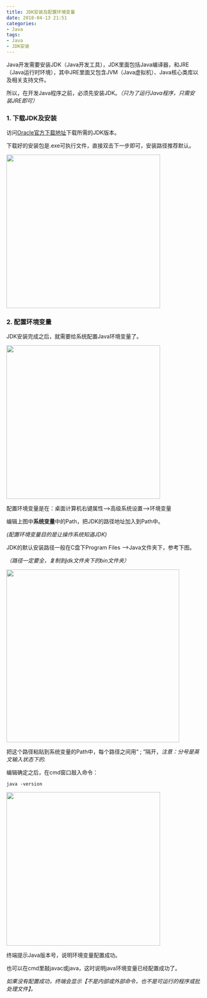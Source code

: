 ```yaml
---
title: JDK安装及配置环境变量
date: 2018-04-13 21:51
categories:
- Java
tags:
- Java
- JDK安装
---
```


Java开发需要安装JDK（Java开发工具），JDK里面包括Java编译器，和JRE（Java运行时环境），其中JRE里面又包含JVM（Java虚拟机）、Java核心类库以及相关支持文件。

所以，在开发Java程序之前，必须先安装JDK。*（只为了运行Java程序，只需安装JRE即可）* 

### 1. 下载JDK及安装

访问[Oracle官方下载地址](http://www.oracle.com/technetwork/java/javase/downloads/index.html )下载所需的JDK版本。

下载好的安装包是.exe可执行文件，直接双击下一步即可，安装路径推荐默认。

<img src="https://images.shiguangping.com/images/Java%E5%AD%A6%E4%B9%A0%E4%B9%8B_%E5%BC%80%E5%8F%91%E7%8E%AF%E5%A2%83%E5%AE%89%E8%A3%85/Java%E5%AD%A6%E4%B9%A0%E4%B9%8B_%E5%BC%80%E5%8F%91%E7%8E%AF%E5%A2%83%E5%AE%89%E8%A3%85_%E5%9B%BE1.png" width="400px"/>

### 2. 配置环境变量

JDK安装完成之后，就需要给系统配置Java环境变量了。  

<img src="https://images.shiguangping.com/images/Java%E5%AD%A6%E4%B9%A0%E4%B9%8B_%E5%BC%80%E5%8F%91%E7%8E%AF%E5%A2%83%E5%AE%89%E8%A3%85/Java%E5%AD%A6%E4%B9%A0%E4%B9%8B_%E5%BC%80%E5%8F%91%E7%8E%AF%E5%A2%83%E5%AE%89%E8%A3%85_%E5%9B%BE2.png" width="400px"/>

配置环境变量是在：桌面计算机右键属性-->高级系统设置-->环境变量

编辑上图中**系统变量**中的Path，把JDK的路径地址加入到Path中。

*(配置环境变量目的是让操作系统知道JDK)*



JDK的默认安装路径一般在C盘下Program Files -->Java文件夹下，参考下图。

*（路径一定要全，复制到jdk文件夹下的bin文件夹）*

<img src="https://images.shiguangping.com/images/Java%E5%AD%A6%E4%B9%A0%E4%B9%8B_%E5%BC%80%E5%8F%91%E7%8E%AF%E5%A2%83%E5%AE%89%E8%A3%85/Java%E5%AD%A6%E4%B9%A0%E4%B9%8B_%E5%BC%80%E5%8F%91%E7%8E%AF%E5%A2%83%E5%AE%89%E8%A3%85_%E5%9B%BE3.png" width="450px"/>

把这个路径粘贴到系统变量的Path中，每个路径之间用“ ; ”隔开，*注意：分号是英文输入状态下的.*

编辑确定之后，在cmd窗口敲入命令：

```shell
java -version
```

<img src="https://images.shiguangping.com/images/Java%E5%AD%A6%E4%B9%A0%E4%B9%8B_%E5%BC%80%E5%8F%91%E7%8E%AF%E5%A2%83%E5%AE%89%E8%A3%85/Java%E5%AD%A6%E4%B9%A0%E4%B9%8B_%E5%BC%80%E5%8F%91%E7%8E%AF%E5%A2%83%E5%AE%89%E8%A3%85_%E5%9B%BE5.png" width="400px"/>

终端提示Java版本号，说明环境变量配置成功。

也可以在cmd里敲javac或java，这时说明java环境变量已经配置成功了。 

*如果没有配置成功，终端会显示【不是内部或外部命令，也不是可运行的程序或批处理文件】。* 
